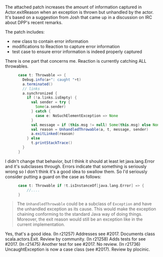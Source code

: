 The attached patch increases the amount of information captured in Actor.exitReason when an exception is thrown but unhandled by the actor.  It's based on a suggestion from Josh that came up in a discussion on IRC about DPP's recent remarks.

The patch includes:
 * new class to contain error information
 * modifications to Reaction to capture error information
 * test case to ensure error information is indeed properly captured

There is one part that concerns me.  Reaction is currently catching ALL throwables.
```scala
      case t: Throwable => {
        Debug.info(a+": caught "+t)
        a.terminated()
        // links
        a.synchronized {
          if (!a.links.isEmpty) {
            val sender = try {
              Some(a.sender)
            } catch {
              case e: NoSuchElementException => None
            }
            val message = if (this.msg != null) Some(this.msg) else None
            val reason = UnhandledThrowable(a, t, message, sender)
            a.exitLinked(reason)
          } else
            t.printStackTrace()
        }
      }
```
I didn't change that behavior, but I think it should at least let java.lang.Error and it's subclasses through.   Errors indicate that something is seriously wrong so I don't think it's a good idea to swallow them.  So I'd seriously consider putting a guard on the case as follows:
```scala
      case t: Throwable if !t.isInstanceOf[java.lang.Error] => {
          //....
      }
```
> The `UnhandledThrowable` could be a subclass of `Exception` and have the unhandled exception as its cause. This would make the exception chaining conforming to the standard Java way of doing things. Moreover, the exit reason would still be an exception like in the current implementation.

Yes, that's a good idea.
(In r21257) Addresses see #2017. Documents class scala.actors.Exit. Review by community.
(In r21258) Adds tests for see #2017.
(In r21475) Another test for see #2017. No review.
(In r21736) UncaughtException is now a case class (see #2017). Review by plocinic.
